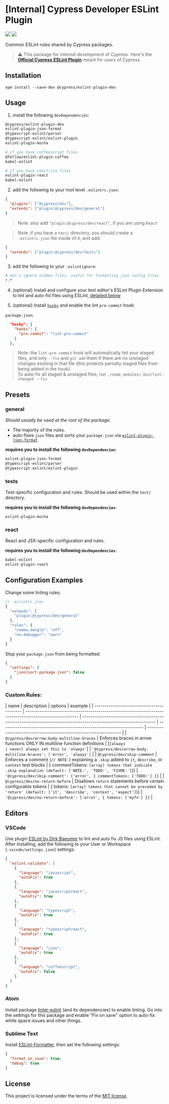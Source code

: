 <div>
    <!-- <img src="docs/readme-logo.png"> -->
    <h1>[Internal] Cypress Developer ESLint Plugin</h1>
    <a href="https://www.npmjs.com/package/@cypress/eslint-plugin-dev"><img src="https://img.shields.io/npm/v/@cypress/eslint-plugin-dev.svg?style=flat"></a>
    <a href="https://circleci.com/gh/cypress-io/eslint-plugin-dev/tree/master"><img src="https://img.shields.io/circleci/build/gh/cypress-io/eslint-plugin-dev.svg"></a>

<p>Common ESLint rules shared by Cypress packages.</p>

</div>

> ⚠️ This package for _internal development_ of Cypress. Here's the [**Official Cypress ESLint Plugin**](https://github.com/cypress-io/eslint-plugin-cypress) meant for users of Cypress.

## Installation

```
npm install --save-dev @cypress/eslint-plugin-dev
```

## Usage

1. install the following `devDependencies`:

```sh
@cypress/eslint-plugin-dev
eslint-plugin-json-format
@typescript-eslint/parser
@typescript-eslint/eslint-plugin
eslint-plugin-mocha

# if you have coffeescript files
@fellow/eslint-plugin-coffee
babel-eslint

# if you have react/jsx files
eslint-plugin-react
babel-eslint
```

2. add the following to your root level `.eslintrc.json`:

```json
{
  "plugins": ["@cypress/dev"],
  "extends": ["plugin:@cypress/dev/general"]
}
```

> Note: also add `"plugin:@cypress/dev/react"`, if you are using `React`

> Note: if you have a `test/` directory, you should create a `.eslintrc.json` file inside of it, and add:

```json
{
  "extends": ["plugin:@cypress/dev/tests"]
}
```

3. add the following to your `.eslintignore`:

```sh
# don't ignore hidden files, useful for formatting json config files
!.*
```

4. (optional) Install and configure your text editor's ESLint Plugin Extension to lint and auto-fix files using ESLint, [detailed below](#editors)

5. (optional) Install [`husky`](https://github.com/typicode/husky) and enable the lint `pre-commit` hook:

`package.json`:

```json
  "husky": {
    "hooks": {
      "pre-commit": "lint-pre-commit"
    }
  },
```

> Note: the `lint-pre-commit` hook will automatically lint your staged files, and only `--fix` and `git add` them if there are no unstaged changes existing in that file (this protects partially staged files from being added in the hook).  
> To auto-fix all staged & unstaged files, run `./node_modules/.bin/lint-changed --fix`

## Presets

### general

_Should usually be used at the root of the package._

- The majority of the rules.
- auto-fixes `json` files and sorts your `package.json` via [`eslint-plugin-json-format`](https://github.com/bkucera/eslint-plugin-json-format)

**requires you to install the following `devDependencies`**:

```sh
eslint-plugin-json-format
@typescript-eslint/parser
@typescript-eslint/eslint-plugin
```

### tests

Test-specific configuration and rules. Should be used within the `test/` directory.

**requires you to install the following `devDependencies`**:

```sh
eslint-plugin-mocha
```

### react

React and JSX-specific configuration and rules.

**requires you to install the following `devDependencies`**:

```sh
babel-eslint
eslint-plugin-react
```

## Configuration Examples

Change some linting rules:

```js
// .eslintrc.json
{
  "extends": [
    "plugin:@cypress/dev/general"
  ],
  "rules": {
    "comma-dangle": "off",
    "no-debugger": "warn"
  }
}
```

Stop your `package.json` from being formatted:

```json
{
  "settings": {
    "json/sort-package-json": false
  }
}
```

### Custom Rules:

| name                                       | description                                                                                              | options                                                                                                            | example                                                                |
| ------------------------------------------ | -------------------------------------------------------------------------------------------------------- | ------------------------------------------------------------------------------------------------------------------ | ---------------------------------------------------------------------- | ----------------------------------------------------------------- |
| `@cypress/dev/arrow-body-multiline-braces` | Enforces braces in arrow functions ONLY IN multiline function definitions                                | [`[always                                                                                                          | never] always set this to 'always'`]                                   | `'@cypress/dev/arrow-body-multiline-braces': ['error', 'always']` |
| `@cypress/dev/skip-comment`                | Enforces a comment (`// NOTE:`) explaining a `.skip` added to `it`, `describe`, or `context` test blocks | { commentTokens: `[array] tokens that indicate .skip explanation (default: ['NOTE:', 'TODO:', 'FIXME:']`)}         | `'@cypress/dev/skip-comment': ['error', { commentTokens: ['TODO:'] }]` |
| `@cypress/dev/no-return-before`            | Disallows `return` statements before certain configurable tokens                                         | { tokens: `[array] tokens that cannot be preceded by 'return' (default: ['it', 'describe', 'context', 'expect']`)} | `'@cypress/dev/no-return-before': ['error', { tokens: ['myfn'] }]`     |

## <a name="editors"></a>Editors

### VSCode

Use plugin [ESLint by Dirk Baeumer](https://marketplace.visualstudio.com/items?itemName=dbaeumer.vscode-eslint) to lint and auto fix JS files using ESLint.  
After installing, add the following to your User or Workspace (`.vscode/settings.json`) settings:

```json
{
  "eslint.validate": [
    {
      "language": "javascript",
      "autoFix": true
    },
    {
      "language": "javascriptreact",
      "autoFix": true
    },
    {
      "language": "typescript",
      "autoFix": true
    },
    {
      "language": "typescriptreact",
      "autoFix": true
    },
    {
      "language": "json",
      "autoFix": true
    },
    {
      "language": "coffeescript",
      "autoFix": false
    }
  ]
}
```

### Atom

Install package [linter-eslint](https://atom.io/packages/linter-eslint)
(and its dependencies) to enable linting. Go into the settings for this package
and enable "Fix on save" option to auto-fix white space issues and other things.

### Sublime Text

Install [ESLint-Formatter](https://packagecontrol.io/packages/ESLint-Formatter),
then set the following settings:

```json
{
  "format_on_save": true,
  "debug": true
}
```

## License

This project is licensed under the terms of the [MIT license](/LICENSE.md).
